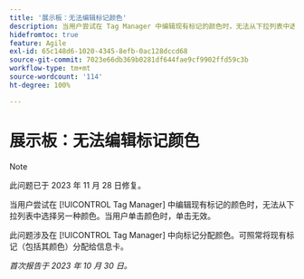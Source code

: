 ```yaml
---
title: '展示板：无法编辑标记颜色'
description: 当用户尝试在 Tag Manager 中编辑现有标记的颜色时，无法从下拉列表中选择另一种颜色。当用户单击颜色时，单击无效。
hidefromtoc: true
feature: Agile
exl-id: 65c148d6-1020-4345-8efb-0ac128dccd68
source-git-commit: 7023e66db369b0281df644fae9cf9902ffd59c3b
workflow-type: tm+mt
source-wordcount: '114'
ht-degree: 100%

---
```


# 展示板：无法编辑标记颜色

>[!NOTE]
>
>此问题已于 2023 年 11 月 28 日修复。

当用户尝试在 [!UICONTROL Tag Manager] 中编辑现有标记的颜色时，无法从下拉列表中选择另一种颜色。当用户单击颜色时，单击无效。

此问题涉及在 [!UICONTROL Tag Manager] 中向标记分配颜色。可照常将现有标记（包括其颜色）分配给信息卡。

_首次报告于 2023 年 10 月 30 日。_
